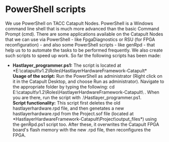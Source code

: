 # PowerShell scripts                                                                                                                                                                                                                                                                                                                                                                                                                                                       
                                                                                                                                                                                                                                                                                                                                                                                                                                                                            
We use PowerShell on TACC Catapult Nodes. PowerShell is a Windows command line shell that is much more advanced than the basic Command Prompt (cmd). There are some applications available on the Catapult Nodes that we can use via PowerShell - like FpgaDiagnostics or RSU (for FPGA reconfiguration) - and also some PowerShell scripts - like genRpd - that help us to to automate the tasks to be performed frequently. We also create such scripts to speed up work. 
So far the following scripts has been made:                                                                                                                                                                                                                                                                                                                                                                                                                                 
- **Hastlayer_programmer.ps1:** The script is located at *E:\catapult\v1.2\Roles\HastlayerHardwareFramework-Catapult\*                                                                                                                                                                                                                                                                                                                                                      
**Usage of the script:** Run the PowerShell as administrator (Right click on it in the Catapult Desktop, and choose Run as administrator). Navigate to the appropriate folder by typing the following: cd E:\catapult\v1.2\Roles\HastlayerHardwareFramework-Catapult\ . When you are there, run the script with .\Hastlayer_programmer.ps1.                                                                                                                                 
**Script functionality:** This script first deletes the old hastlayerhardware.rpd file, and then genetates a new hastlayerhardware.rpd from the Project.sof file (located at *HastlayerHardwareFramework-Catapult\Project\output_files\*) using the genRpd.ps1 script too. After these, it overwrites the Catapult FPGA board's flash memory with the new .rpd file, then reconfigures the FPGA.              
                                                              